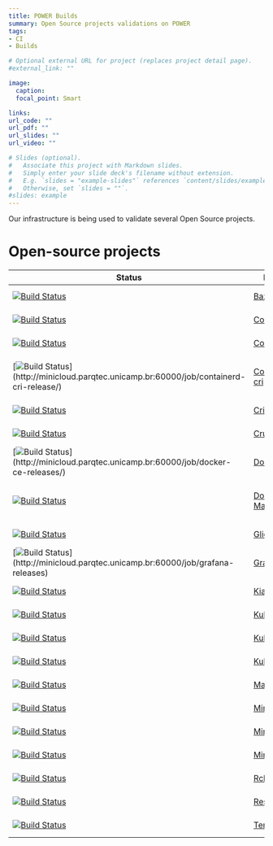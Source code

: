 ```yaml
---
title: POWER Builds
summary: Open Source projects validations on POWER
tags:
- CI
- Builds

# Optional external URL for project (replaces project detail page).
#external_link: ""

image:
  caption:
  focal_point: Smart

links:
url_code: ""
url_pdf: ""
url_slides: ""
url_video: ""

# Slides (optional).
#   Associate this project with Markdown slides.
#   Simply enter your slide deck's filename without extension.
#   E.g. `slides = "example-slides"` references `content/slides/example-slides.md`.
#   Otherwise, set `slides = ""`.
#slides: example
---
```


Our infrastructure is being used to validate several Open Source projects.

# Open-source projects


|Status|Project|FTP Link (ppc64le binaries)|
|---|---|---|
| [![Build Status](https://app.travis-ci.com/Unicamp-OpenPower/bazel-releases.svg?branch=master)](https://app.travis-ci.com/github/Unicamp-OpenPower/bazel-releases) | [Bazel](https://bazel.build) | [https://oplab9.parqtec.unicamp.br/pub/ppc64el/bazel](https://oplab9.parqtec.unicamp.br/pub/ppc64el/bazel/)
| [![Build Status](https://app.travis-ci.com/Unicamp-OpenPower/conmon-releases.svg?branch=main)](https://app.travis-ci.com/github/Unicamp-OpenPower/conmon-releases) | [Conmon](https://github.com/containers/conmon) | [https://oplab9.parqtec.unicamp.br/pub/ppc64el/conmon](https://oplab9.parqtec.unicamp.br/pub/ppc64el/conmon/)
| [![Build Status](https://app.travis-ci.com/Unicamp-OpenPower/containerd-releases.svg?branch=master)](https://app.travis-ci.com/github/Unicamp-OpenPower/containerd-releases) | [Containerd](https://containerd.io) | [https://oplab9.parqtec.unicamp.br/pub/ppc64el/containerd](https://oplab9.parqtec.unicamp.br/pub/ppc64el/containerd/)
| [![Build Status](http://minicloud.parqtec.unicamp.br:60000/job/containerd-cri-release/badge/icon?)](http://minicloud.parqtec.unicamp.br:60000/job/containerd-cri-release/) | [Containerd-cri](https://github.com/containerd/cri) | [https://oplab9.parqtec.unicamp.br/pub/ppc64el/containerd-cri](https://oplab9.parqtec.unicamp.br/pub/ppc64el/containerd-cri/)
| [![Build Status](https://app.travis-ci.com/Unicamp-OpenPower/crio-releases.svg?branch=main)](https://app.travis-ci.com/github/Unicamp-OpenPower/crio-releases) | [Crio](https://cri-o.io/) | [https://oplab9.parqtec.unicamp.br/pub/ppc64el/crio](https://oplab9.parqtec.unicamp.br/pub/ppc64el/crio/)
| [![Build Status](https://app.travis-ci.com/Unicamp-OpenPower/crun-releases.svg?branch=main)](https://app.travis-ci.com/github/Unicamp-OpenPower/crun-releases) | [Crun](https://github.com/containers/crun) | [https://oplab9.parqtec.unicamp.br/pub/ppc64el/crun](https://oplab9.parqtec.unicamp.br/pub/ppc64el/crun/)
| [![Build Status](http://minicloud.parqtec.unicamp.br:60000/job/docker-ce-releases/badge/icon?)](http://minicloud.parqtec.unicamp.br:60000/job/docker-ce-releases/) | [Docker CE](https://docs.docker.com/install) | [https://oplab9.parqtec.unicamp.br/pub/ppc64el/docker](https://oplab9.parqtec.unicamp.br/pub/ppc64el/docker)
| [![Build Status](https://app.travis-ci.com/Unicamp-OpenPower/docker-machine-releases.svg?branch=main)](https://app.travis-ci.com/github/Unicamp-OpenPower/docker-machine-releases) | [Docker Machine](https://gitlab.com/gitlab-org/ci-cd/docker-machine) | [https://oplab9.parqtec.unicamp.br/pub/ppc64el/docker-machine](https://oplab9.parqtec.unicamp.br/pub/ppc64el/docker-machine)
| [![Build Status](https://app.travis-ci.com/Unicamp-OpenPower/glide-releases.svg?branch=master)](https://app.travis-ci.com/github/Unicamp-OpenPower/glide-releases) | [Glide](https://github.com/Masterminds/glide) | [https://oplab9.parqtec.unicamp.br/pub/ppc64el/glide](https://oplab9.parqtec.unicamp.br/pub/ppc64el/glide)
| [![Build Status](http://minicloud.parqtec.unicamp.br:60000/job/grafana-releases/badge/icon?)](http://minicloud.parqtec.unicamp.br:60000/job/grafana-releases) | [Grafana](https://grafana.com) | [https://oplab9.parqtec.unicamp.br/pub/ppc64el/grafana](https://oplab9.parqtec.unicamp.br/pub/ppc64el/grafana)
| [![Build Status](https://app.travis-ci.com/Unicamp-OpenPower/kiali-releases.svg?branch=master)](https://app.travis-ci.com/github/Unicamp-OpenPower/kiali-releases) | [Kiali](https://www.kiali.io) | [https://oplab9.parqtec.unicamp.br/pub/ppc64el/kiali](https://oplab9.parqtec.unicamp.br/pub/ppc64el/kiali)
| [![Build Status](https://app.travis-ci.com/Unicamp-OpenPower/kubeadm-releases.svg?branch=master)](https://app.travis-ci.com/github/Unicamp-OpenPower/kubeadm-releases) | [Kubeadm](https://kubernetes.io/docs/setup/production-environment/tools/kubeadm/install-kubeadm/) | [https://oplab9.parqtec.unicamp.br/pub/ppc64el/kubeadm](https://oplab9.parqtec.unicamp.br/pub/ppc64el/kubeadm)
| [![Build Status](https://app.travis-ci.com/Unicamp-OpenPower/kubectl-releases.svg?branch=master)](https://app.travis-ci.com/github/Unicamp-OpenPower/kubectl-releases) | [Kubectl](https://kubernetes.io/docs/tasks/tools/#kubectl) | [https://oplab9.parqtec.unicamp.br/pub/ppc64el/kubectl](https://oplab9.parqtec.unicamp.br/pub/ppc64el/kubectl)
| [![Build Status](https://app.travis-ci.com/Unicamp-OpenPower/kubelet-releases.svg?branch=main)](https://app.travis-ci.com/github/Unicamp-OpenPower/kubelet-releases) | [Kubelet](https://kubernetes.io/docs/reference/command-line-tools-reference/kubelet/) | [https://oplab9.parqtec.unicamp.br/pub/ppc64el/kubelet](https://oplab9.parqtec.unicamp.br/pub/ppc64el/kubelet)
| [![Build Status](https://app.travis-ci.com/Unicamp-OpenPower/matchbox-releases.svg?branch=master)](https://app.travis-ci.com/github/Unicamp-OpenPower/matchbox-releases) | [Matchbox](https://matchbox.psdn.io/) | [https://oplab9.parqtec.unicamp.br/pub/ppc64el/matchbox](https://oplab9.parqtec.unicamp.br/pub/ppc64el/matchbox)
| [![Build Status](https://app.travis-ci.com/Unicamp-OpenPower/minikube-releases.svg?branch=master)](https://app.travis-ci.com/github/Unicamp-OpenPower/minikube-releases) | [Minikube](https://kubernetes.io/docs/tasks/tools/#minikube) | [https://oplab9.parqtec.unicamp.br/pub/ppc64el/minikube](https://oplab9.parqtec.unicamp.br/pub/ppc64el/minikube)
| [![Build Status](https://app.travis-ci.com/Unicamp-OpenPower/minio-releases.svg?branch=master)](https://app.travis-ci.com/github/Unicamp-OpenPower/minio-releases) | [Minio](https://min.io) | [https://oplab9.parqtec.unicamp.br/pub/ppc64el/minio](https://oplab9.parqtec.unicamp.br/pub/ppc64el/minio/)
| [![Build Status](https://app.travis-ci.com/Unicamp-OpenPower/minio-mc-releases.svg?branch=master)](https://app.travis-ci.com/github/Unicamp-OpenPower/minio-mc-releases) | [Minio-MC](https://min.io) | [https://oplab9.parqtec.unicamp.br/pub/ppc64el/minio-mc](https://oplab9.parqtec.unicamp.br/pub/ppc64el/minio-mc/)
| [![Build Status](https://app.travis-ci.com/Unicamp-OpenPower/rclone-releases.svg?branch=master)](https://app.travis-ci.com/github/Unicamp-OpenPower/rclone-releases) | [Rclone](https://rclone.org/) | [https://oplab9.parqtec.unicamp.br/pub/ppc64el/rclone](https://oplab9.parqtec.unicamp.br/pub/ppc64el/rclone)
| [![Build Status](https://app.travis-ci.com/Unicamp-OpenPower/restic-releases.svg?token=Tyii1MpzYjhv5qLLQWj5&branch=master)](https://app.travis-ci.com/github/Unicamp-OpenPower/restic-releases) | [Restic](https://restic.net) | [https://oplab9.parqtec.unicamp.br/pub/ppc64el/restic](https://oplab9.parqtec.unicamp.br/pub/ppc64el/restic)
| [![Build Status](https://app.travis-ci.com/Unicamp-OpenPower/terraform-releases.svg?branch=master)](https://app.travis-ci.com/github/Unicamp-OpenPower/terraform-releases) | [Terraform](https://www.terraform.io) | [https://oplab9.parqtec.unicamp.br/pub/ppc64el/terraform](https://oplab9.parqtec.unicamp.br/pub/ppc64el/terraform)


<!---  *********** OLD PROJECTS ***********
| Glibc | The GNU C Library is used as the C library in the GNU system and in GNU/Linux systems, as well as many other systems that use Linux as the kernel.
| GDB   | The GNU Project debugger, allows you to see what is going on `inside' another program while it executes -- or what another program was doing at the moment it crashed.
| Go    | Go is an open source programming language that makes it easy to build simple, reliable, and efficient software.
| LLVM  | The LLVM Project is a collection of modular and reusable compiler and toolchain technologies.
| Open CASCADE | A 3D modeling kernel that consists of reusable C++ object libraries that are available as Open Source.
| Computing on Linear Algebra | Blast library
| Openjdk | an open-source implementation of the Java Platform, Standard Edition, and related projects
Plus several individual users who are using Power for academic research (HTM) or for testing/developing code (tightvnc, qemu, JNA, etc.)
# Research projects
|Project Name|Description|People Involved|
|---|---|---|
|HTM|Hardware Transactional Memory on Power architecture|University of Campinas and University of Alberta|
|Code Verification|Code verification between multiple architectures|University of Campinas|
|Seismic - CRS| Common Reflection Surface|University of Campinas|
-->
